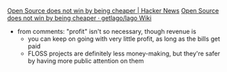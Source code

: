 
[Open Source does not win by being cheaper | Hacker News](https://news.ycombinator.com/item?id=37682684)
[Open Source does not win by being cheaper · getlago/lago Wiki](https://github.com/getlago/lago/wiki/Open-Source-does-not-win-by-being-cheaper)
- from comments: "profit" isn't so necessary, though revenue is
	- you can keep on going with very little profit, as long as the bills get paid
	- FLOSS projects are definitely less money-making, but they're safer by having more public attention on them
